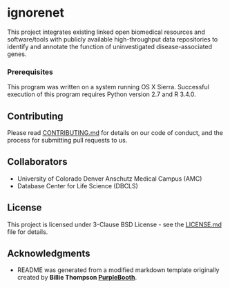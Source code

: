 # ignorenet
This project integrates existing linked open biomedical resources and software/tools with publicly available high-throughput data repositories to identify and annotate the function of uninvestigated disease-associated genes. 

### Prerequisites
This program was written on a system running OS X Sierra. Successful execution of this program requires Python version 2.7 and R 3.4.0.

## Contributing
Please read [CONTRIBUTING.md](https://github.com/callahantiff/ignorenet/blob/master/CONTRIBUTING.md) for details on our code of conduct, and the process for submitting pull requests to us.

## Collaborators
* University of Colorado Denver Anschutz Medical Campus (AMC)
* Database Center for Life Science (DBCLS)

## License
This project is licensed under 3-Clause BSD License - see the [LICENSE.md](https://github.com/callahantiff/ignorenet/blob/master/LICENSE) file for details.

## Acknowledgments
* README was generated from a modified markdown template originally created by **Billie Thompson [PurpleBooth](https://github.com/PurpleBooth)**.

